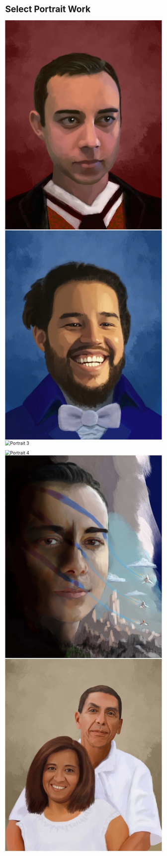 Select Portrait Work
=================

![](./IMG_0266.PNG "Portrait 1") ![](./IMG_0267.PNG "Portrait 2") ![](./IMG_0268.PNG "Portrait 3") 

![](./IMG_0269.PNG "Portrait 4") ![](./mapoftheworld.png "Portrait 5") ![](./mamiYPapi.png "Portrait 6")

